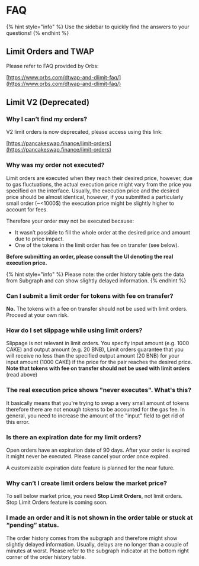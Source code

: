 # FAQ

{% hint style="info" %}
Use the sidebar to quickly find the answers to your questions!
{% endhint %}

## Limit Orders and TWAP

Please refer to FAQ provided by Orbs:

[https://www.orbs.com/dtwap-and-dlimit-faq/](https://www.orbs.com/dtwap-and-dlimit-faq/)

## Limit V2 (Deprecated)

### Why I can’t find my orders?

V2 limit orders is now deprecated, please access using this link:

[https://pancakeswap.finance/limit-orders](https://pancakeswap.finance/limit-orders)

### Why was my order not executed?

Limit orders are executed when they reach their desired price, however, due to gas fluctuations, the actual execution price might vary from the price you specified on the interface. Usually, the execution price and the desired price should be almost identical, however, if you submitted a particularly small order (\~<1000$) the execution price might be slightly higher to account for fees.&#x20;

Therefore your order may not be executed because:

* It wasn’t possible to fill the whole order at the desired price and amount due to price impact.
* One of the tokens in the limit order has fee on transfer (see below).

**Before submitting an order, please consult the UI denoting the real execution price.**

{% hint style="info" %}
Please note: the order history table gets the data from Subgraph and can show slightly delayed information.
{% endhint %}

### Can I submit a limit order for tokens with fee on transfer?

**No.** The tokens with a fee on transfer should not be used with limit orders. Proceed at your own risk.

### How do I set slippage while using limit orders?

Slippage is not relevant in limit orders. You specify input amount (e.g. 1000 CAKE) and output amount (e.g. 20 BNB), Limit orders guarantee that you will receive no less than the specified output amount (20 BNB) for your input amount (1000 CAKE) if the price for the pair reaches the desired price. **Note that tokens with fee on transfer should not be used with limit orders** (read above)

### The real execution price shows "never executes". What's this?

It basically means that you're trying to swap a very small amount of tokens therefore there are not enough tokens to be accounted for the gas fee. In general, you need to increase the amount of the "input" field to get rid of this error.&#x20;

### Is there an expiration date for my limit orders?

Open orders have an expiration date of 90 days. After your order is expired it might never be executed. Please cancel your order once expired.&#x20;

A customizable expiration date feature is planned for the near future.

### Why can’t I create limit orders below the market price?

To sell below market price, you need **Stop Limit Orders**, not limit orders. Stop Limit Orders feature is coming soon.

### I made an order and it is not shown in the order table or stuck at “pending” status.

The order history comes from the subgraph and therefore might show slightly delayed information. Usually, delays are no longer than a couple of minutes at worst. Please refer to the subgraph indicator at the bottom right corner of the order history table.

